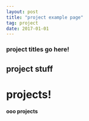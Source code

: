 ```yaml
---
layout: post
title: "project example page"
tag: project
date: 2017-01-01
---
```

### project titles go here!
## project stuff
# projects!
#### ooo projects
